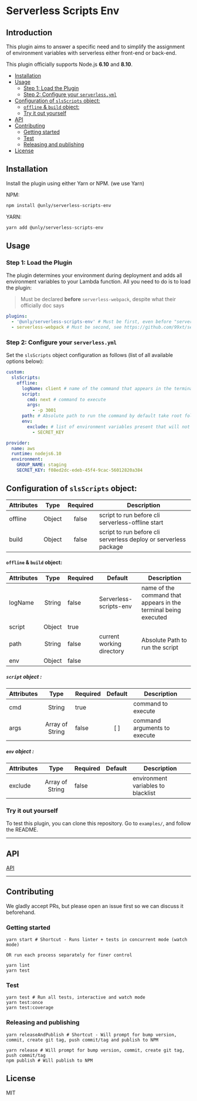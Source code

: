 # Serverless Scripts Env

## Introduction

This plugin aims to answer a specific need and to simplify the assignment of environment variables with serverless either front-end or back-end.

This plugin officially supports Node.js **6.10** and **8.10**.

<!-- toc -->

- [Installation](#installation)
- [Usage](#usage)
  * [Step 1: Load the Plugin](#step-1-load-the-plugin)
  * [Step 2: Configure your `serverless.yml`](#step-2-configure-your-serverlessyml)
- [Configuration of `slsScripts` object:](#configuration-of-slsscripts-object)
    + [`offline` & `build` object:](#offline--build-object)
  * [Try it out yourself](#try-it-out-yourself)
- [API](#api)
- [Contributing](#contributing)
  * [Getting started](#getting-started)
  * [Test](#test)
  * [Releasing and publishing](#releasing-and-publishing)
- [License](#license)

<!-- tocstop -->

## Installation

Install the plugin using either Yarn or NPM. (we use Yarn)

NPM:
```bash
npm install @unly/serverless-scripts-env
```

YARN:
```bash
yarn add @unly/serverless-scripts-env
```

## Usage

### Step 1: Load the Plugin

The plugin determines your environment during deployment and adds all environment variables to your Lambda function.
All you need to do is to load the plugin:

> Must be declared **before** `serverless-webpack`, despite what their officially doc says

```yaml
plugins:
  - '@unly/serverless-scripts-env' # Must be first, even before "serverless-webpack", see https://github.com/UnlyEd/serverless-scripts-env
  - serverless-webpack # Must be second, see https://github.com/99xt/serverless-dynamodb-local#using-with-serverless-offline-and-serverless-webpack-plugin
```

### Step 2: Configure your `serverless.yml`

Set the `slsScripts` object configuration as follows (list of all available options below):

```yaml
custom:
  slsScripts:
    offline:
      logName: client # name of the command that appears in the terminal being executed
      script:
        cmd: next # command to execute
        args:
          - -p 3001
      path: # Absolute path to run the command by default take root folder
      env:
        exclude: # list of environment variables present that will not be provided at launch time in the child process
          - SECRET_KEY

provider:
  name: aws
  runtime: nodejs6.10
  environment:
    GROUP_NAME: staging
    SECRET_KEY: f08ed2dc-edeb-45f4-9cac-56012820a384
```

## Configuration of `slsScripts` object:

| Attributes |  Type  | Required | Description                                                      |
|------------|:------:|:--------:|------------------------------------------------------------------|
| offline    | Object |   false  | script to run before cli serverless-offline start                |
| build      | Object |   false  | script to run before cli serverless deploy or serverless package |

#### `offline` & `build` object:

| Attributes |  Type  | Required | Default                   | Description                                                     |
|------------|:------:|----------|---------------------------|-----------------------------------------------------------------|
| logName    | String |   false  | Serverless-scripts-env    | name of the command that appears in the terminal being executed |
| script     | Object |   true   |                           |                                                                 |
| path       | String |   false  | current working directory | Absolute Path to run the script                                 |
| env        | Object |   false  |                           |                                                                 |

##### `script` object :

| Attributes |  Type  | Required | Default | Description                  |
|------------|:------:|----------|:-------:|------------------------------|
| cmd        | String |   true   |         | command to execute           |
| args       |  Array of String |   false  |   [ ]   | command arguments to execute |

##### `env` object :

| Attributes |       Type      | Required | Default | Description                        |
|------------|:---------------:|----------|---------|------------------------------------|
| exclude    | Array of String |   false  |         | environment variables to blacklist |


### Try it out yourself

To test this plugin, you can clone this repository.
Go to `examples/`, and follow the README.

---

## API

[API](./API.md)

---

## Contributing

We gladly accept PRs, but please open an issue first so we can discuss it beforehand.

### Getting started

```
yarn start # Shortcut - Runs linter + tests in concurrent mode (watch mode)

OR run each process separately for finer control

yarn lint
yarn test
```

### Test

```
yarn test # Run all tests, interactive and watch mode
yarn test:once
yarn test:coverage
```

### Releasing and publishing

```
yarn releaseAndPublish # Shortcut - Will prompt for bump version, commit, create git tag, push commit/tag and publish to NPM

yarn release # Will prompt for bump version, commit, create git tag, push commit/tag
npm publish # Will publish to NPM
```

## License

MIT
